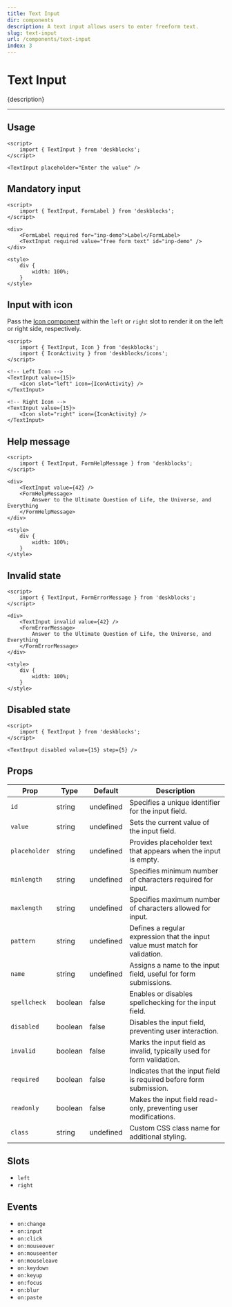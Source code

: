 ```yaml
---
title: Text Input
dir: components
description: A text input allows users to enter freeform text.
slug: text-input
url: /components/text-input
index: 3
---
```


<script>
  import 'deskblocks/globalStyles';
</script>

# Text Input

{description}

---

## Usage

<!-- Import the `TextInput` component form 'deskblocks'. -->

```svelte example
<script>
	import { TextInput } from 'deskblocks';
</script>

<TextInput placeholder="Enter the value" />
```

## Mandatory input

<!-- - To mark the input field as mandatory, pass the `required` prop to the input.
- When using the input with labels, also pass the `required` prop to the label.
- Ensure the `for` prop of the label matches the `id` of the input field to link them properly. -->

```svelte example hideStyle
<script>
	import { TextInput, FormLabel } from 'deskblocks';
</script>

<div>
	<FormLabel required for="inp-demo">Label</FormLabel>
	<TextInput required value="free form text" id="inp-demo" />
</div>

<style>
	div {
		width: 100%;
	}
</style>
```

## Input with icon

<!-- - Icons can be placed on either side of the input field. -->

Pass the [Icon component](/components/icon) within the `left` or `right` slot to render it on the left or right side, respectively.

<!-- - For further icon customization, refer to the [Icon component](/components/icon). -->

```svelte example hideScript
<script>
	import { TextInput, Icon } from 'deskblocks';
	import { IconActivity } from 'deskblocks/icons';
</script>

<!-- Left Icon -->
<TextInput value={15}>
	<Icon slot="left" icon={IconActivity} />
</TextInput>

<!-- Right Icon -->
<TextInput value={15}>
	<Icon slot="right" icon={IconActivity} />
</TextInput>
```

## Help message

<!-- To display a help message, use the `FormHelpMessage` component. -->

```svelte example hideStyle
<script>
	import { TextInput, FormHelpMessage } from 'deskblocks';
</script>

<div>
	<TextInput value={42} />
	<FormHelpMessage>
		Answer to the Ultimate Question of Life, the Universe, and Everything
	</FormHelpMessage>
</div>

<style>
	div {
		width: 100%;
	}
</style>
```

## Invalid state

<!-- - To indicate that the input field is invalid, pass the `invalid` prop to the input.
- Use the `FormErrorMessage` component to display the corresponding error message. -->

```svelte example hideStyle
<script>
	import { TextInput, FormErrorMessage } from 'deskblocks';
</script>

<div>
	<TextInput invalid value={42} />
	<FormErrorMessage>
		Answer to the Ultimate Question of Life, the Universe, and Everything
	</FormErrorMessage>
</div>

<style>
	div {
		width: 100%;
	}
</style>
```

## Disabled state

<!-- Pass the `disabled` prop to disable the input field. -->

```svelte example hideScript
<script>
	import { TextInput } from 'deskblocks';
</script>

<TextInput disabled value={15} step={5} />
```

## Props

| Prop          | Type    | Default   | Description                                                                  |
| ------------- | ------- | --------- | ---------------------------------------------------------------------------- |
| `id`          | string  | undefined | Specifies a unique identifier for the input field.                           |
| `value`       | string  | undefined | Sets the current value of the input field.                                   |
| `placeholder` | string  | undefined | Provides placeholder text that appears when the input is empty.              |
| `minlength`   | string  | undefined | Specifies minimum number of characters required for input.                   |
| `maxlength`   | string  | undefined | Specifies maximum number of characters allowed for input.                    |
| `pattern`     | string  | undefined | Defines a regular expression that the input value must match for validation. |
| `name`        | string  | undefined | Assigns a name to the input field, useful for form submissions.              |
| `spellcheck`  | boolean | false     | Enables or disables spellchecking for the input field.                       |
| `disabled`    | boolean | false     | Disables the input field, preventing user interaction.                       |
| `invalid`     | boolean | false     | Marks the input field as invalid, typically used for form validation.        |
| `required`    | boolean | false     | Indicates that the input field is required before form submission.           |
| `readonly`    | boolean | false     | Makes the input field read-only, preventing user modifications.              |
| `class`       | string  | undefined | Custom CSS class name for additional styling.                                |

## Slots

- `left`
- `right`

## Events

- `on:change`
- `on:input`
- `on:click`
- `on:mouseover`
- `on:mouseenter`
- `on:mouseleave`
- `on:keydown`
- `on:keyup`
- `on:focus`
- `on:blur`
- `on:paste`

